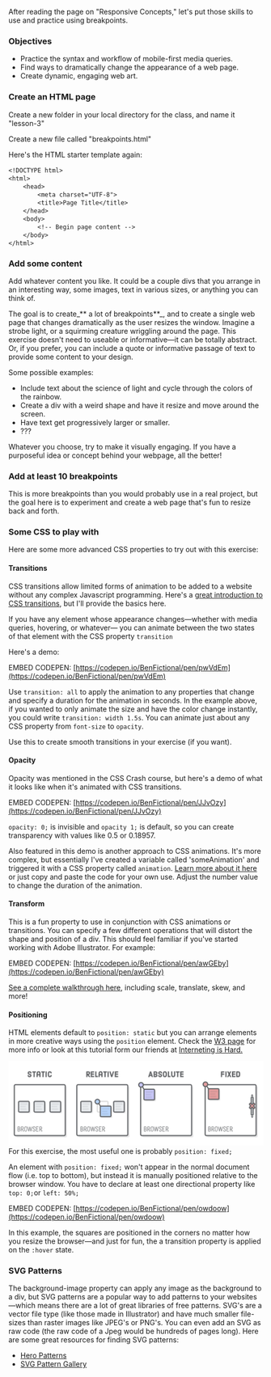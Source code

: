After reading the page on "Responsive Concepts," let's put those skills to use and practice using breakpoints.

### Objectives

* Practice the syntax and workflow of mobile-first media queries.
* Find ways to dramatically change the appearance of a web page.
* Create dynamic, engaging web art.

### Create an HTML page

Create a new folder in your local directory for the class, and name it "lesson-3"

Create a new file called "breakpoints.html"

Here's the HTML starter template again:

```
<!DOCTYPE html>
<html>
    <head>
        <meta charset="UTF-8">
        <title>Page Title</title>
    </head>
    <body>
        <!-- Begin page content -->
    </body>
</html>
```

### Add some content

Add whatever content you like. It could be a couple divs that you arrange in an interesting way, some images, text in various sizes, or anything you can think of.

The goal is to create_** a lot of breakpoints**_, and to create a single web page that changes dramatically as the user resizes the window. Imagine a strobe light, or a squirming creature wriggling around the page. This exercise doesn't need to useable or informative—it can be totally abstract. Or, if you prefer, you can include a quote or informative passage of text to provide some content to your design.

Some possible examples:

* Include text about the science of light and cycle through the colors of the rainbow.
* Create a div with a weird shape and have it resize and move around the screen.
* Have text get progressively larger or smaller.
* ???

Whatever you choose, try to make it visually engaging. If you have a purposeful idea or concept behind your webpage, all the better!

### Add at least 10 breakpoints

This is more breakpoints than you would probably use in a real project, but the goal here is to experiment and create a web page that's fun to resize back and forth.

### Some CSS to play with

Here are some more advanced CSS properties to try out with this exercise:

#### Transitions

CSS transitions allow limited forms of animation to be added to a website without any complex Javascript programming. Here's a [great introduction to CSS transitions](https://robots.thoughtbot.com/transitions-and-transforms), but I'll provide the basics here.

If you have any element whose appearance changes—whether with media queries, hovering, or whatever— you can animate between the two states of that element with the CSS property `transition`

Here's a demo:

EMBED CODEPEN: [https://codepen.io/BenFictional/pen/pwVdEm](https://codepen.io/BenFictional/pen/pwVdEm)

Use `transition: all` to apply the animation to any properties that change and specify a duration for the animation in seconds. In the example above, if you wanted to only animate the size and have the color change instantly, you could write `transition: width 1.5s`. You can animate just about any CSS property from `font-size` to `opacity`.

Use this to create smooth transitions in your exercise \(if you want\).

#### Opacity

Opacity was mentioned in the CSS Crash course, but here's a demo of what it looks like when it's animated with CSS transitions.

EMBED CODEPEN: [https://codepen.io/BenFictional/pen/JJvOzy](https://codepen.io/BenFictional/pen/JJvOzy)

`opacity: 0;` is invisible and `opacity 1;` is default, so you can create transparency with values like 0.5 or 0.18957.

Also featured in this demo is another approach to CSS animations. It's more complex, but essentially I've created a variable called 'someAnimation' and triggered it with a CSS property called `animation`. [Learn more about it here](https://robots.thoughtbot.com/css-animation-for-beginners) or just copy and paste the code for your own use. Adjust the number value to change the duration of the animation.

#### Transform

This is a fun property to use in conjunction with CSS animations or transitions. You can specify a few different operations that will distort the shape and position of a div. This should feel familiar if you've started working with Adobe Illustrator. For example:

EMBED CODEPEN: [https://codepen.io/BenFictional/pen/awGEby](https://codepen.io/BenFictional/pen/awGEby)

[See a complete walkthrough here](https://robots.thoughtbot.com/transitions-and-transforms), including scale, translate, skew, and more!

#### Positioning

HTML elements default to `position: static` but you can arrange elements in more creative ways using the `position` element. Check the [W3 page](https://www.w3schools.com/cssref/pr_class_position.asp) for more info or look at this tutorial form our friends at [Interneting is Hard.](https://internetingishard.com/html-and-css/advanced-positioning/)

![](/assets/css-positioning.png)For this exercise, the most useful one is probably `position: fixed;`

An element with `position: fixed;` won't appear in the normal document flow \(i.e. top to bottom\), but instead it is manually positioned relative to the browser window. You have to declare at least one directional property like `top: 0;`or `left: 50%;`

EMBED CODEPEN: [https://codepen.io/BenFictional/pen/owdoow](https://codepen.io/BenFictional/pen/owdoow)

In this example, the squares are positioned in the corners no matter how you resize the browser—and just for fun, the a transition property is applied on the `:hover` state.

### SVG Patterns

The background-image property can apply any image as the background to a div, but SVG patterns are a popular way to add patterns to your websites—which means there are a lot of great libraries of free patterns. SVG's are a vector file type \(like those made in Illustrator\) and have much smaller file-sizes than raster images like JPEG's or PNG's. You can even add an SVG as raw code \(the raw code of a Jpeg would be hundreds of pages long\). Here are some great resources for finding SVG patterns:

* [Hero Patterns](http://www.heropatterns.com/)
* [SVG Pattern Gallery](https://philiprogers.com/svgpatterns/)



